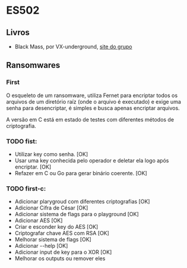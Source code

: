 # ES502

## Livros

- Black Mass, por VX-underground, <a href="https://vx-underground.org/">site do grupo</a>

## Ransomwares

### First

O esqueleto de um ransomware, utiliza Fernet para encriptar todos os arquivos de um diretório raíz (onde o arquivo é executado) e exige uma senha para desencriptar, é simples e busca apenas encriptar arquivos.

A versão em C está em estado de testes com diferentes métodos de criptografia.

### TODO fist:
- Utilizar key como senha. [OK]
- Usar uma key conhecida pelo operador e deletar ela logo após encriptar. [OK]
- Refazer em C ou Go para gerar binário coerente. [OK]

### TODO first-c:
- Adicionar plarygroud com diferentes criptografias [OK]
- Adicionar Cifra de César [OK]
- Adicionar sistema de flags para o playground [OK]
- Adicionar AES [OK]
- Criar e esconder key do AES [OK]
- Criptografar chave AES com RSA [OK]
- Melhorar sistema de flags [OK]
- Adicionar --help [OK]
- Adicionar input de key para o XOR [OK]
- Melhorar os outputs ou remover eles
